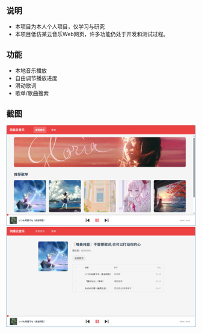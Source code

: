 ## 说明
- 本项目为本人个人项目，仅学习与研究
- 本项目低仿某云音乐Web网页，许多功能仍处于开发和测试过程。

## 功能
- 本地音乐播放
- 自由调节播放进度
- 滑动歌词
- 歌单/歌曲搜索

## 截图
![项目截图](src/assets/image.png)
![项目截图](src/assets/image2.png)
